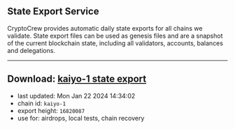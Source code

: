 ## State Export Service
CryptoCrew provides automatic daily state exports for all chains we validate. State export files can be used as genesis files and are a snapshot of the current blockchain state, including all validators, accounts, balances and delegations.

---
**Download: [kaiyo-1 state export](https://dl.ccvalidators.com/SERVICE/kujira/kaiyo-1_export_16820087.json)**
---

- last updated: Mon Jan 22 2024 14:34:02
- chain id: `kaiyo-1`
- export height: `16820087`
- use for: airdrops, local tests, chain recovery
